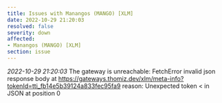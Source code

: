 ```yaml
---
title: Issues with Manangos (MANGO) [XLM]
date: 2022-10-29 21:20:03
resolved: false
severity: down
affected:
- Manangos (MANGO) [XLM]
section: issue
---
```


*2022-10-29 21:20:03* The gateway is unreachable: FetchError invalid json response body at https://gateways.thomiz.dev/xlm/meta-info?tokenId=tti_fb14e5b39124a833fec95fa9 reason: Unexpected token < in JSON at position 0
